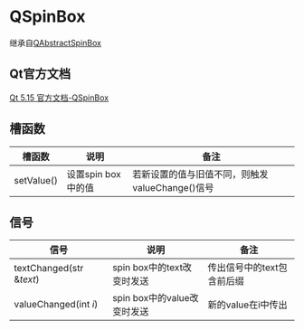 # QSpinBox

继承自[QAbstractSpinBox](../16-QAbstractSpinBox/00-QAbstractSpinBox-数字设定框的抽象基类.md)



## Qt官方文档

[Qt 5.15 官方文档-QSpinBox](https://doc.qt.io/qt-5.15/qspinbox.html)



## 槽函数

| 槽函数     | 说明               | 备注                                            |
| ---------- | ------------------ | ----------------------------------------------- |
| setValue() | 设置spin box中的值 | 若新设置的值与旧值不同，则触发valueChange()信号 |



## 信号

| 信号                     | 说明                        | 备注                       |
| ------------------------ | --------------------------- | -------------------------- |
| textChanged(str &*text*) | spin box中的text改变时发送  | 传出信号中的text包含前后缀 |
| valueChanged(int *i*)    | spin box中的value改变时发送 | 新的value在i中传出         |

